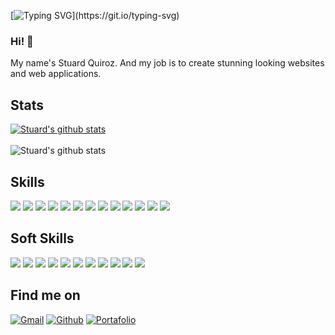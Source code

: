 [![Typing SVG](https://readme-typing-svg.herokuapp.com?size=40&color=e520ff&center=true&vCenter=true&width=1200&height=50&lines=Hello%2C+I'm+Stuard.;Nice+to+meet+you!)](https://git.io/typing-svg)
### Hi! 👋
My name's Stuard Quiroz. And my job is to create stunning looking websites and web applications.
## Stats 
[![Stuard's github stats](https://github-readme-stats.vercel.app/api?username=Stuuard96&count_private=true&show_icons=true&bg_color=22272E&text_color=FFFFFF&title_color=e520ff&hide_border=true)](https://github.com/Stuuard96/)
<br/><br/>
![Stuard's github stats](https://github-readme-stats.vercel.app/api/top-langs/?username=Stuuard96&bg_color=22272E&text_color=FFFFFF&title_color=e520ff&show_icons=true&hide_border=true)
## Skills 
[![](https://img.shields.io/badge/HTML5-E34F26?style=for-the-badge&logo=html5&logoColor=22272E&labelColor=f0f0f0)](https://developer.mozilla.org/es/docs/Glossary/HTML5/)
[![](https://img.shields.io/badge/CSS3-1572B6?style=for-the-badge&logo=css3&logoColor=22272E&labelColor=f0f0f0)](https://developer.mozilla.org/es/docs/Web/CSS/)
[![](https://img.shields.io/badge/SASS-CF6B9E?style=for-the-badge&logo=sass&logoColor=22272E&labelColor=f0f0f0)](https://sass-lang.com/)
[![](https://img.shields.io/badge/Bootstrap-563D7C?style=for-the-badge&logo=bootstrap&logoColor=22272E&labelColor=f0f0f0)](https://getbootstrap.com/)
[![](https://img.shields.io/badge/jQuery-0769AD?style=for-the-badge&logo=jquery&logoColor=22272E&labelColor=f0f0f0)](https://jquery.com/)
![](https://img.shields.io/badge/JavaScript-EFD948?style=for-the-badge&logo=javascript&logoColor=22272E&labelColor=f0f0f0)
[![](https://img.shields.io/badge/Angular-DD0031?style=for-the-badge&logo=angular&logoColor=22272E&labelColor=f0f0f0)](https://angular.io/)
[![](https://img.shields.io/badge/Firebase-F5A741?style=for-the-badge&logo=firebase&logoColor=22272E&labelColor=f0f0f0)](https://firebase.google.com/)
[![](https://img.shields.io/badge/MySQL-005C84?style=for-the-badge&logo=mysql&logoColor=22272E&labelColor=f0f0f0)](https://www.mysql.com/)
[![](https://img.shields.io/badge/Microsoft_SQL_Server-CC29271?style=for-the-badge&logo=microsoft-sql-server&logoColor=22272E&labelColor=f0f0f0)](https://www.microsoft.com/es-es/sql-server/sql-server-2019/)
[![](https://img.shields.io/badge/GIT-E44C30?style=for-the-badge&logo=git&logoColor=22272E&labelColor=f0f0f0)](https://git-scm.com/)
[![](https://img.shields.io/badge/GitHub-100000?style=for-the-badge&logo=github&logoColor=22272E&labelColor=f0f0f0)](https://github.com/)
[![](https://img.shields.io/badge/Azure_DevOps-0078D7?style=for-the-badge&logo=azure-devops&logoColor=22272E&labelColor=f0f0f0)](https://azure.microsoft.com/es-es/services/devops/)

## Soft Skills 
![](https://img.shields.io/badge/Decision%20making-2D333B?style=for-the-badge)
![](https://img.shields.io/badge/Problem%20solving-2D333B?style=for-the-badge)
![](https://img.shields.io/badge/Teamwork-2D333B?style=for-the-badge)
![](https://img.shields.io/badge/Communication%20skills-2D333B?style=for-the-badge)
![](https://img.shields.io/badge/commitment-2D333B?style=for-the-badge)
![](https://img.shields.io/badge/leadership-2D333B?style=for-the-badge)
![](https://img.shields.io/badge/stress%20resistance-2D333B?style=for-the-badge)
![](https://img.shields.io/badge/Emotional%20intelligence-2D333B?style=for-the-badge)
![](https://img.shields.io/badge/creativity-2D333B?style=for-the-badge)
![](https://img.shields.io/badge/Time%20management%20and%20organization-2D333B?style=for-the-badge)
![](https://img.shields.io/badge/People%20skills%20and%20management-2D333B?style=for-the-badge)

## Find me on
[![Gmail](https://img.shields.io/badge/Gmail-stuardqc@gmail.com-ED3833?style=for-the-badge&logo=gmail&logoColor=ED3833&labelColor=f0f0f0)](https://mail.google.com/mail/u/1/#inbox)
[![Github](https://img.shields.io/badge/Github-@Stuuard96-E520FF?style=for-the-badge&logo=github&logoColor=black&labelColor=f0f0f0)](https://github.com/Stuuard96/)
[![Portafolio](https://img.shields.io/badge/Portafolio-Stuard_Quiroz-3B5998?style=for-the-badge&logo=adafruit&logoColor=blue&labelColor=f0f0f0)](https://stuuard96.github.io/MyPortafolio/)
